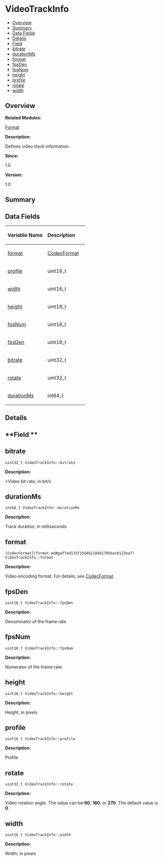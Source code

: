 # VideoTrackInfo<a name="EN-US_TOPIC_0000001055678134"></a>

-   [Overview](#section1574075901165636)
-   [Summary](#section624473362165636)
-   [Data Fields](#pub-attribs)
-   [Details](#section202472917165636)
-   [Field](#section1507177165165636)
-   [bitrate](#a62bf491fa162c1b41c8ab3f8034c78a4)
-   [durationMs](#ade7b28ac81909b6578a5b7df05f0a57c)
-   [format](#a6c1972b11cd0dccb6dcfb5a5f9be960f)
-   [fpsDen](#ac2340827ee1c6faac89fec69deb1f909)
-   [fpsNum](#a2534734c1e6fd5aeaa598fb697bdce16)
-   [height](#a6f23a6eb3e140c8d5c88067a9517ccad)
-   [profile](#ae88938813de34933b48a0bf4c784d13e)
-   [rotate](#a075619b83522eb991e8349bafe042455)
-   [width](#aeb35e568d32f0e62ff156cd0add506e5)

## **Overview**<a name="section1574075901165636"></a>

**Related Modules:**

[Format](format.md)

**Description:**

Defines video track information. 

**Since:**

1.0

**Version:**

1.0

## **Summary**<a name="section624473362165636"></a>

## Data Fields<a name="pub-attribs"></a>

<a name="table1277686017165636"></a>
<table><thead align="left"><tr id="row1291302308165636"><th class="cellrowborder" valign="top" width="50%" id="mcps1.1.3.1.1"><p id="p2038007009165636"><a name="p2038007009165636"></a><a name="p2038007009165636"></a>Variable Name</p>
</th>
<th class="cellrowborder" valign="top" width="50%" id="mcps1.1.3.1.2"><p id="p232145711165636"><a name="p232145711165636"></a><a name="p232145711165636"></a>Description</p>
</th>
</tr>
</thead>
<tbody><tr id="row401785446165636"><td class="cellrowborder" valign="top" width="50%" headers="mcps1.1.3.1.1 "><p id="p2095893300165636"><a name="p2095893300165636"></a><a name="p2095893300165636"></a><a href="videotrackinfo.md#a6c1972b11cd0dccb6dcfb5a5f9be960f">format</a></p>
</td>
<td class="cellrowborder" valign="top" width="50%" headers="mcps1.1.3.1.2 "><p id="p731609312165636"><a name="p731609312165636"></a><a name="p731609312165636"></a><a href="format.md#gaf7ed135f15d4b218d41705bac0122ba7">CodecFormat</a> </p>
</td>
</tr>
<tr id="row1315378088165636"><td class="cellrowborder" valign="top" width="50%" headers="mcps1.1.3.1.1 "><p id="p44393297165636"><a name="p44393297165636"></a><a name="p44393297165636"></a><a href="videotrackinfo.md#ae88938813de34933b48a0bf4c784d13e">profile</a></p>
</td>
<td class="cellrowborder" valign="top" width="50%" headers="mcps1.1.3.1.2 "><p id="p1618133206165636"><a name="p1618133206165636"></a><a name="p1618133206165636"></a>uint16_t </p>
</td>
</tr>
<tr id="row1934070173165636"><td class="cellrowborder" valign="top" width="50%" headers="mcps1.1.3.1.1 "><p id="p1747323722165636"><a name="p1747323722165636"></a><a name="p1747323722165636"></a><a href="videotrackinfo.md#aeb35e568d32f0e62ff156cd0add506e5">width</a></p>
</td>
<td class="cellrowborder" valign="top" width="50%" headers="mcps1.1.3.1.2 "><p id="p179094148165636"><a name="p179094148165636"></a><a name="p179094148165636"></a>uint16_t </p>
</td>
</tr>
<tr id="row1618380632165636"><td class="cellrowborder" valign="top" width="50%" headers="mcps1.1.3.1.1 "><p id="p423749129165636"><a name="p423749129165636"></a><a name="p423749129165636"></a><a href="videotrackinfo.md#a6f23a6eb3e140c8d5c88067a9517ccad">height</a></p>
</td>
<td class="cellrowborder" valign="top" width="50%" headers="mcps1.1.3.1.2 "><p id="p1233168009165636"><a name="p1233168009165636"></a><a name="p1233168009165636"></a>uint16_t </p>
</td>
</tr>
<tr id="row1560765179165636"><td class="cellrowborder" valign="top" width="50%" headers="mcps1.1.3.1.1 "><p id="p1978312622165636"><a name="p1978312622165636"></a><a name="p1978312622165636"></a><a href="videotrackinfo.md#a2534734c1e6fd5aeaa598fb697bdce16">fpsNum</a></p>
</td>
<td class="cellrowborder" valign="top" width="50%" headers="mcps1.1.3.1.2 "><p id="p130423651165636"><a name="p130423651165636"></a><a name="p130423651165636"></a>uint16_t </p>
</td>
</tr>
<tr id="row1423890170165636"><td class="cellrowborder" valign="top" width="50%" headers="mcps1.1.3.1.1 "><p id="p1284893813165636"><a name="p1284893813165636"></a><a name="p1284893813165636"></a><a href="videotrackinfo.md#ac2340827ee1c6faac89fec69deb1f909">fpsDen</a></p>
</td>
<td class="cellrowborder" valign="top" width="50%" headers="mcps1.1.3.1.2 "><p id="p368368683165636"><a name="p368368683165636"></a><a name="p368368683165636"></a>uint16_t </p>
</td>
</tr>
<tr id="row1818842376165636"><td class="cellrowborder" valign="top" width="50%" headers="mcps1.1.3.1.1 "><p id="p584416258165636"><a name="p584416258165636"></a><a name="p584416258165636"></a><a href="videotrackinfo.md#a62bf491fa162c1b41c8ab3f8034c78a4">bitrate</a></p>
</td>
<td class="cellrowborder" valign="top" width="50%" headers="mcps1.1.3.1.2 "><p id="p1414113839165636"><a name="p1414113839165636"></a><a name="p1414113839165636"></a>uint32_t </p>
</td>
</tr>
<tr id="row1289987933165636"><td class="cellrowborder" valign="top" width="50%" headers="mcps1.1.3.1.1 "><p id="p664944903165636"><a name="p664944903165636"></a><a name="p664944903165636"></a><a href="videotrackinfo.md#a075619b83522eb991e8349bafe042455">rotate</a></p>
</td>
<td class="cellrowborder" valign="top" width="50%" headers="mcps1.1.3.1.2 "><p id="p1668237199165636"><a name="p1668237199165636"></a><a name="p1668237199165636"></a>uint32_t </p>
</td>
</tr>
<tr id="row1986485287165636"><td class="cellrowborder" valign="top" width="50%" headers="mcps1.1.3.1.1 "><p id="p1031687444165636"><a name="p1031687444165636"></a><a name="p1031687444165636"></a><a href="videotrackinfo.md#ade7b28ac81909b6578a5b7df05f0a57c">durationMs</a></p>
</td>
<td class="cellrowborder" valign="top" width="50%" headers="mcps1.1.3.1.2 "><p id="p390303377165636"><a name="p390303377165636"></a><a name="p390303377165636"></a>int64_t </p>
</td>
</tr>
</tbody>
</table>

## **Details**<a name="section202472917165636"></a>

## **Field **<a name="section1507177165165636"></a>

## bitrate<a name="a62bf491fa162c1b41c8ab3f8034c78a4"></a>

```
uint32_t VideoTrackInfo::bitrate
```

 **Description:**

<Video bit rate, in bit/s 

## durationMs<a name="ade7b28ac81909b6578a5b7df05f0a57c"></a>

```
int64_t VideoTrackInfo::durationMs
```

 **Description:**

Track duration, in milliseconds 

## format<a name="a6c1972b11cd0dccb6dcfb5a5f9be960f"></a>

```
[CodecFormat](format.md#gaf7ed135f15d4b218d41705bac0122ba7) VideoTrackInfo::format
```

 **Description:**

Video encoding format. For details, see  [CodecFormat](format.md#gaf7ed135f15d4b218d41705bac0122ba7). 

## fpsDen<a name="ac2340827ee1c6faac89fec69deb1f909"></a>

```
uint16_t VideoTrackInfo::fpsDen
```

 **Description:**

Denominator of the frame rate 

## fpsNum<a name="a2534734c1e6fd5aeaa598fb697bdce16"></a>

```
uint16_t VideoTrackInfo::fpsNum
```

 **Description:**

Numerator of the frame rate 

## height<a name="a6f23a6eb3e140c8d5c88067a9517ccad"></a>

```
uint16_t VideoTrackInfo::height
```

 **Description:**

Height, in pixels 

## profile<a name="ae88938813de34933b48a0bf4c784d13e"></a>

```
uint16_t VideoTrackInfo::profile
```

 **Description:**

Profile 

## rotate<a name="a075619b83522eb991e8349bafe042455"></a>

```
uint32_t VideoTrackInfo::rotate
```

 **Description:**

Video rotation angle. The value can be  **90**,  **180**, or  **270**. The default value is  **0**. 

## width<a name="aeb35e568d32f0e62ff156cd0add506e5"></a>

```
uint16_t VideoTrackInfo::width
```

 **Description:**

Width, in pixels 

